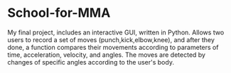 # School-for-MMA
 My final project, includes an interactive GUI, written in Python. Allows two users to record a set of  moves (punch,kick,elbow,knee), and after they done, a function compares their movements according to parameters of  time, acceleration, velocity, and angles. The moves are detected by changes of specific angles according to the user's body.
